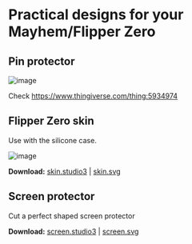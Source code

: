 # Practical designs for your Mayhem/Flipper Zero

## Pin protector

![image](https://user-images.githubusercontent.com/1091420/230683393-86f1fb43-e491-4717-832a-5f5e3656ee82.png)

Check https://www.thingiverse.com/thing:5934974

## Flipper Zero skin

Use with the silicone case.

![image](https://user-images.githubusercontent.com/1091420/230683666-6b3be9c2-9162-4eeb-849b-b1c92c8a73a0.png)

**Download:** [skin.studio3](skin.studio3) | [skin.svg](skin.svg) 

## Screen protector

Cut a perfect shaped screen protector

**Download:** [screen.studio3](screen.studio3) | [screen.svg](screen.svg) 

